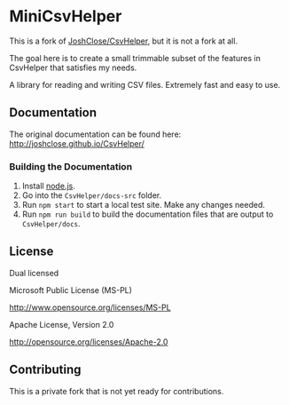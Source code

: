 # MiniCsvHelper

This is a fork of [JoshClose/CsvHelper](https://github.com/JoshClose/CsvHelper), but it is not a fork at all.

The goal here is to create a small trimmable subset of the features in CsvHelper that satisfies my needs.

A library for reading and writing CSV files. Extremely fast and easy to use.

## Documentation

The original documentation can be found here:
http://joshclose.github.io/CsvHelper/

### Building the Documentation

1. Install [node.js](https://nodejs.org/en/download/).
1. Go into the `CsvHelper/docs-src` folder.
1. Run `npm start` to start a local test site. Make any changes needed.
1. Run `npm run build` to build the documentation files that are output to `CsvHelper/docs`.

## License

Dual licensed

Microsoft Public License (MS-PL)

http://www.opensource.org/licenses/MS-PL

Apache License, Version 2.0

http://opensource.org/licenses/Apache-2.0

## Contributing

This is a private fork that is not yet ready for contributions.
